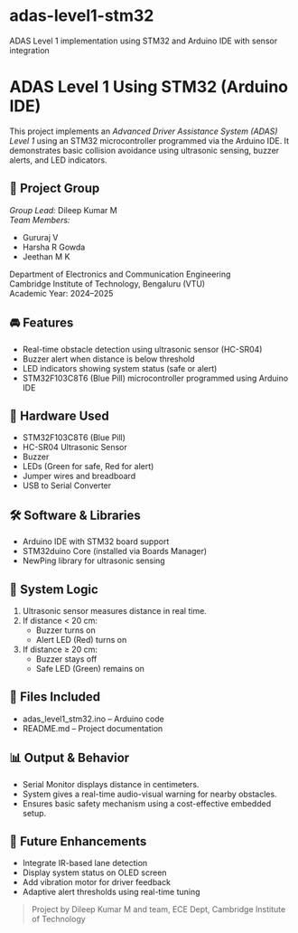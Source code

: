 # adas-level1-stm32
ADAS Level 1 implementation using STM32 and Arduino IDE with sensor integration
# ADAS Level 1 Using STM32 (Arduino IDE)

This project implements an *Advanced Driver Assistance System (ADAS) Level 1* using an STM32 microcontroller programmed via the Arduino IDE. It demonstrates basic collision avoidance using ultrasonic sensing, buzzer alerts, and LED indicators.

## 👥 Project Group

*Group Lead:* Dileep Kumar M  
*Team Members:*  
- Gururaj V  
- Harsha R Gowda  
- Jeethan M K  

Department of Electronics and Communication Engineering  
Cambridge Institute of Technology, Bengaluru (VTU)  
Academic Year: 2024–2025

## 🚘 Features
- Real-time obstacle detection using ultrasonic sensor (HC-SR04)
- Buzzer alert when distance is below threshold
- LED indicators showing system status (safe or alert)
- STM32F103C8T6 (Blue Pill) microcontroller programmed using Arduino IDE

## 🔧 Hardware Used
- STM32F103C8T6 (Blue Pill)
- HC-SR04 Ultrasonic Sensor
- Buzzer
- LEDs (Green for safe, Red for alert)
- Jumper wires and breadboard
- USB to Serial Converter


## 🛠 Software & Libraries
- Arduino IDE with STM32 board support
- STM32duino Core (installed via Boards Manager)
- NewPing library for ultrasonic sensing


## 🧠 System Logic
1. Ultrasonic sensor measures distance in real time.
2. If distance < 20 cm:
   - Buzzer turns on
   - Alert LED (Red) turns on
3. If distance ≥ 20 cm:
   - Buzzer stays off
   - Safe LED (Green) remains on


## 📁 Files Included
- adas_level1_stm32.ino – Arduino code
- README.md – Project documentation

## 📊 Output & Behavior
- Serial Monitor displays distance in centimeters.
- System gives a real-time audio-visual warning for nearby obstacles.
- Ensures basic safety mechanism using a cost-effective embedded setup.

## 🚀 Future Enhancements
- Integrate IR-based lane detection
- Display system status on OLED screen
- Add vibration motor for driver feedback
- Adaptive alert thresholds using real-time tuning

> Project by Dileep Kumar M and team, ECE Dept, Cambridge Institute of Technology
